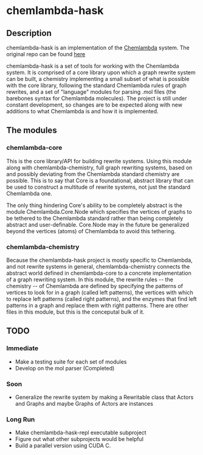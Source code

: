 # chemlambda-hask

## Description
chemlambda-hask is an implementation of the [Chemlambda](https://chorasimilarity.github.io/chemlambda-gui/index.html) system.
The original repo can be found [here](https://github.com/chorasimilarity/chemlambda-gui)

chemlambda-hask is a set of tools for working with the Chemlambda system. It is
comprised of a core library upon which a graph rewrite system can be built, a
chemistry implementing a small subset of what is possible with the core library,
following the standard Chemlambda rules of graph rewrites, and a set of
"language" modules for parsing .mol files (the barebones syntax for Chemlambda
molecules). The project is still under constant development, so changes are to
be expected along with new additions to what Chemlambda is and how it is
implemented.  

## The modules
### chemlambda-core
This is the core library/API for building rewrite systems. Using this module
along with chemlambda-chemistry, full graph rewriting systems, based on and
possibly deviating from the Chemlambda standard chemistry are possible. This is
to say that Core is a foundational, abstract library that can be used to construct
a multitude of rewrite systems, not just the standard Chemlambda one. 

The only thing hindering Core's ability to be completely abstract is the module
Chemlambda.Core.Node which specifies the vertices of graphs to be tethered to
the Chemlambda standard rather than being completely abstract and
user-definable. Core.Node may in the future be generalized beyond the vertices
(atoms) of Chemlambda to avoid this tethering. 

### chemlambda-chemistry
Because the chemlambda-hask project is mostly specific to Chemlambda, and not
rewrite systems in general, chemlambda-chemistry connects the abstract world
defined in chemlambda-core to a concrete implementation of a graph rewriting
system. In this module, the rewrite rules -- the chemistry -- of Chemlambda are
defined by specifying the patterns of vertices to look for in a graph (called
left patterns), the vertices with which to replace left patterns
(called right patterns), and the enzymes that find left patterns in a graph and
replace them with right patterns. There are other files in this module, but this
is the conceputal bulk of it.


## TODO
### Immediate
- Make a testing suite for each set of modules
- Develop on the mol parser (Completed)

### Soon
- Generalize the rewrite system by making a Rewritable class that Actors and Graphs and maybe Graphs of Actors are instances

### Long Run
- Make chemlambda-hask-repl executable subproject
- Figure out what other subprojects would be helpful
- Build a parallel version using CUDA C.
